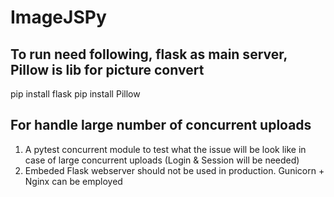 # ImageJSPy

## To run need following, flask as main server, Pillow is lib for picture convert
pip install flask
pip install Pillow

## For handle large number of concurrent uploads
1) A pytest concurrent module to test what the issue will be look like in case of large concurrent uploads (Login & Session will be needed) 
2) Embeded Flask webserver should not be used in production. Gunicorn + Nginx can be employed



